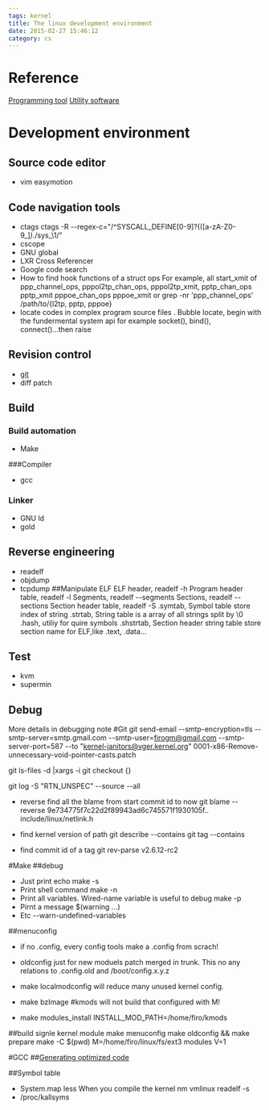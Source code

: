 ```yaml
---
tags: kernel
title: The linux development environment
date: 2015-02-27 15:46:12
category: cs
---
```

# Reference
[Programming tool](https://en.wikipedia.org/wiki/Programming_tool)
[Utility software](https://en.wikipedia.org/wiki/Utility_software)

# Development environment
## Source code editor
* vim
easymotion

## Code navigation tools
* ctags
ctags -R --regex-c="/^SYSCALL_DEFINE[0-9]?\(([a-zA-Z0-9_]*).*/sys_\1/"
* cscope
* GNU global
* LXR Cross Referencer
* Google code search
* How to find hook functions of a struct ops
For example, all start_xmit of ppp_channel_ops, 
pppol2tp_chan_ops, pppol2tp_xmit,
pptp_chan_ops pptp_xmit
pppoe_chan_ops pppoe_xmit
or grep -nr 'ppp_channel_ops' /path/to/{l2tp, pptp, pppoe}
* locate codes in complex program source files .
Bubble locate, begin with the fundermental system api for example socket(), bind(), connect()...then raise

## Revision control
* [git](http://git-scm.com/docs)
* diff patch

## Build

### Build automation
* Make

###Compiler
* gcc

### Linker
* GNU ld
* gold


## Reverse engineering
* readelf
* objdump
* tcpdump
##Manipulate ELF
ELF header, readelf -h
Program header table, readelf -l
Segments, readelf --segments 
Sections, readelf --sections
Section header table, readelf -S 
.symtab, Symbol table store index of string
.strtab, String table is a array of all strings split by \0
.hash, utiliy for quire symbols
.shstrtab, Section header string table store section name for ELF,like .text, .data...


## Test
* kvm 
* supermin

## Debug
More details in debugging note
#Git 
git send-email --smtp-encryption=tls --smtp-server=smtp.gmail.com --smtp-user=firogm@gmail.com --smtp-server-port=587 --to "kernel-janitors@vger.kernel.org" 0001-x86-Remove-unnecessary-void-pointer-casts.patch

git ls-files -d |xargs -i git checkout {}

git log -S "RTN_UNSPEC" --source --all
* reverse find all the blame from start commit id to now
    git blame --reverse 9e734775f7c22d2f89943ad6c745571f1930105f..   include/linux/netlink.h

* find kernel version of path
    git describe --contains
    git tag --contains <id>

* find commit id of a tag
    git rev-parse v2.6.12-rc2


#Make
##debug
* Just print echo 
make -s 
* Print shell command
make -n
* Print all variables. Wired-name variable is useful to debug
make -p
* Pirnt a message
$(warning ...)
* Etc
--warn-undefined-variables

##menuconfig
* if no .config, every config tools make a .config from scrach!

* oldconfig just for new moduels patch merged in trunk. This no any relations to .config.old and /boot/config.x.y.z

* make localmodconfig will reduce many unused kernel config.

* make bzImage  #kmods will not build that configured with M! 
* make modules_install INSTALL_MOD_PATH=/home/firo/kmods

##build signle kernel module
make menuconfig
make oldconfig && make prepare
make -C $(pwd) M=/home/firo/linux/fs/ext3 modules V=1


#GCC
##[Generating optimized code](http://www.stlinux.com/devel/debug/jtag/build?q=node/82)

##Symbol table
* System.map less 
When you compile the kernel
nm vmlinux
readelf -s 
* /proc/kallsyms
